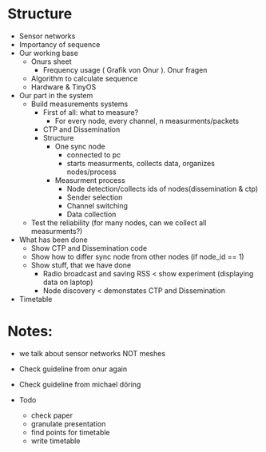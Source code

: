 # Structure

- Sensor networks
- Importancy of sequence
- Our working base
  - Onurs sheet
    - Frequency usage ( Grafik von Onur ). Onur fragen
  - Algorithm to calculate sequence
  - Hardware & TinyOS
- Our part in the system
  - Build measurements systems
    - First of all: what to measure?
      - For every node, every channel, n measurments/packets
    - CTP and Dissemination
    - Structure
      - One sync node
        - connected to pc
        - starts measurments, collects data, organizes nodes/process
      - Measurment process
        - Node detection/collects ids of nodes(dissemination & ctp)
        - Sender selection
        - Channel switching
        - Data collection
  - Test the reliability (for many nodes, can we collect all measurments?)
- What has been done
  - Show CTP and Dissemination code
  - Show how to differ sync node from other nodes (if node_id ==  1)
  - Show stuff, that we have done
    - Radio broadcast and saving RSS < show experiment (displaying data on laptop)
    - Node discovery < demonstates CTP and Dissemination
- Timetable


# Notes:
- we talk about sensor networks NOT meshes
- Check guideline from onur again
- Check guideline from michael döring


- Todo
  - check paper
  - granulate presentation
  - find points for timetable
  - write timetable
